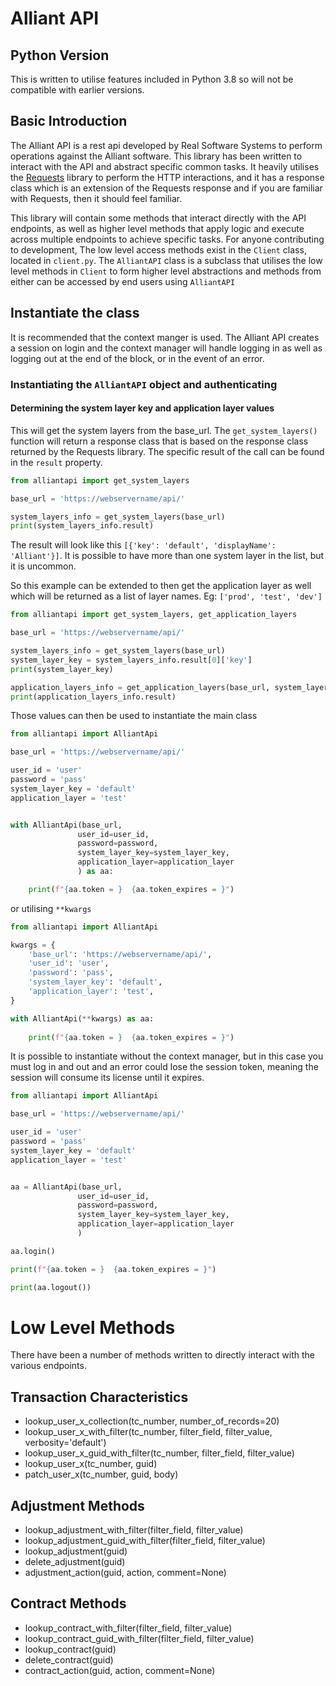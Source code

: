 # Alliant API

## Python Version
This is written to utilise features included in Python 3.8 so will not be compatible with earlier versions.

## Basic Introduction

The Alliant API is a rest api developed by Real Software Systems to perform operations against the Alliant software.
This library has been written to interact with the API and abstract specific common tasks.  It heavily utilises the 
[Requests](https://pypi.org/project/requests/) library to perform the HTTP interactions, and it has a response class 
which is an extension of the Requests response and if you are familiar with Requests, then it should feel familiar.

This library will contain some methods that interact directly with the API endpoints, as well as higher level methods
that apply logic and execute across multiple endpoints to achieve specific tasks. For anyone contributing to development,
The low level access methods exist in the `Client` class, located in `client.py`.  The `AlliantAPI` class is a subclass
that utilises the low level methods in `Client` to form higher level abstractions and methods from either can 
be accessed by end users using `AlliantAPI`

## Instantiate the class

It is recommended that the context manger is used.  The Alliant API creates a session on login and the context manager 
will handle logging in as well as logging out at the end of the block, or in the event of an error.

### Instantiating the `AlliantAPI` object and authenticating

#### Determining the system layer key and application layer values
This will get the system layers from the base_url.  The `get_system_layers()` function will return a response class that
is based on the response class returned by the Requests library. The specific result of the call can be found in the 
`result` property.
```python
from alliantapi import get_system_layers

base_url = 'https://webservername/api/'

system_layers_info = get_system_layers(base_url)
print(system_layers_info.result)
```
The result will look like this `[{'key': 'default', 'displayName': 'Alliant'}]`.  It is possible to have more than one
system layer in the list, but it is uncommon.

So this example can be extended to then get the application layer as well which will be returned as a list of layer 
names. Eg: `['prod', 'test', 'dev']`
```python
from alliantapi import get_system_layers, get_application_layers

base_url = 'https://webservername/api/'

system_layers_info = get_system_layers(base_url)
system_layer_key = system_layers_info.result[0]['key']
print(system_layer_key)

application_layers_info = get_application_layers(base_url, system_layer_key)
print(application_layers_info.result)
```

Those values can then be used to instantiate the main class

```python
from alliantapi import AlliantApi

base_url = 'https://webservername/api/'

user_id = 'user'
password = 'pass'
system_layer_key = 'default'
application_layer = 'test'


with AlliantApi(base_url,
               user_id=user_id,
               password=password,
               system_layer_key=system_layer_key,
               application_layer=application_layer
               ) as aa:

    print(f"{aa.token = }  {aa.token_expires = }")
```
or utilising `**kwargs`

```python
from alliantapi import AlliantApi

kwargs = {
    'base_url': 'https://webservername/api/',
    'user_id': 'user',
    'password': 'pass',
    'system_layer_key': 'default',
    'application_layer': 'test',
}

with AlliantApi(**kwargs) as aa:
    
    print(f"{aa.token = }  {aa.token_expires = }")
```

It is possible to instantiate without the context manager, but in this case you must log in and out and an error could
lose the session token, meaning the session will consume its license until it expires.

```python
from alliantapi import AlliantApi

base_url = 'https://webservername/api/'

user_id = 'user'
password = 'pass'
system_layer_key = 'default'
application_layer = 'test'


aa = AlliantApi(base_url,
               user_id=user_id,
               password=password,
               system_layer_key=system_layer_key,
               application_layer=application_layer
               )

aa.login()

print(f"{aa.token = }  {aa.token_expires = }")

print(aa.logout())
```
# Low Level Methods

There have been a number of methods written to directly interact with the various endpoints.

## Transaction Characteristics
* lookup_user_x_collection(tc_number, number_of_records=20)
* lookup_user_x_with_filter(tc_number, filter_field,  filter_value, verbosity='default')
* lookup_user_x_guid_with_filter(tc_number, filter_field,  filter_value)
* lookup_user_x(tc_number,  guid)
* patch_user_x(tc_number, guid, body)

## Adjustment Methods
* lookup_adjustment_with_filter(filter_field,  filter_value)
* lookup_adjustment_guid_with_filter(filter_field,  filter_value)
* lookup_adjustment(guid)
* delete_adjustment(guid)
* adjustment_action(guid, action, comment=None)

## Contract Methods
* lookup_contract_with_filter(filter_field,  filter_value)
* lookup_contract_guid_with_filter(filter_field,  filter_value)
* lookup_contract(guid)
* delete_contract(guid)
* contract_action(guid, action, comment=None)